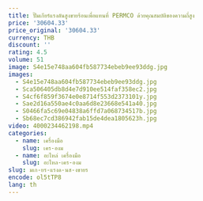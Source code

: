 ```yaml
---
title: ปั๊มเกียร์แรงดันสูงขายร้อนเพื่อแทนที่ PERMCO ด้วยคุณสมบัติของความถี่สูง
price: '30604.33'
price_original: '30604.33'
currency: THB
discount: ''
rating: 4.5
volume: 51
image: S4e15e748aa604fb587734ebeb9ee93ddg.jpg
images:
  - S4e15e748aa604fb587734ebeb9ee93ddg.jpg
  - Sca506405db8d4e7d910ee514faf358ec2.jpg
  - S4cf6f859f3674e0e8714f553d2373101y.jpg
  - Sae2d16a550ae4c0aa6d8e23668e541a40.jpg
  - S0466fa5c69e04838a6ffd7a068734517b.jpg
  - Sb68ec7cd386942fab15de4dea1805623h.jpg
video: 4000234462198.mp4
categories:
  - name: เครื่องมือ
    slug: เคร-องม
  - name: อะไหล่ เครื่องมือ
    slug: อะไหล-เคร-องม
slug: มเก-ยร-แรงด-นส-งขายร
encode: ol5tTP8
lang: th
---
```

  